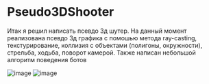 # Pseudo3DShooter

Итак я решил написать псевдо 3д шутер. На данный момент реализована псевдо 3д графика с помошью метода ray-casting, текстурирование, коллизия с объектами (полигоны, окружности), стрельба, ходьба, поворот камерой. Также написан небольшой алгоритм поведения ботов

![image](https://user-images.githubusercontent.com/78645533/188282296-101b8fe3-8a3d-4de8-9f37-e7992e918b27.png)
![image](https://user-images.githubusercontent.com/78645533/188282374-30b1b5c3-8ef1-4884-a3be-afc28af607bc.png)

